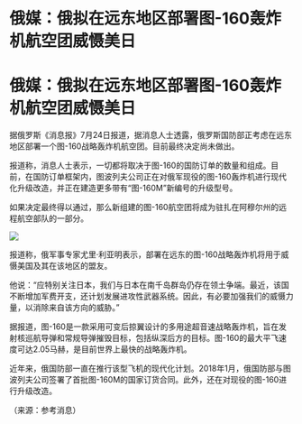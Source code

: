 # 俄媒：俄拟在远东地区部署图-160轰炸机航空团威慑美日

# 俄媒：俄拟在远东地区部署图-160轰炸机航空团威慑美日

据俄罗斯《消息报》7月24日报道，据消息人士透露，俄罗斯国防部正考虑在远东地区部署一个图-160战略轰炸机航空团。目前最终决定尚未做出。

报道称，消息人士表示，一切都将取决于图-160的国防订单的数量和组成。目前，在国防订单框架内，图波列夫公司正在对俄军现役的图-160轰炸机进行现代化升级改造，并正在建造更多带有“图-160M”新编号的升级型号。

如果决定最终得以通过，那么新组建的图-160航空团将成为驻扎在阿穆尔州的远程航空部队的一部分。

![](https://inews.gtimg.com/om_bt/OtmoXoBMhg0eSQB_8_qgm2SwroBOdQpC7PlvMzVFyPjiMAA/1000)

报道称，俄军事专家尤里·利亚明表示，部署在远东的图-160战略轰炸机将用于威慑美国及其在该地区的盟友。

他说：“应特别关注日本，我们与日本在南千岛群岛仍存在领土争端。最近，该国不断增加军费开支，还计划发展进攻性武器系统。因此，有必要加强我们的威慑力量，以消除来自该方向的威胁。”

据报道，图-160是一款采用可变后掠翼设计的多用途超音速战略轰炸机，旨在发射核巡航导弹和常规导弹摧毁目标，包括纵深后方的目标。图-160的最大平飞速度可达2.05马赫，是目前世界上最快的战略轰炸机。

近年来，俄国防部一直在推行该型飞机的现代化计划。2018年1月，俄国防部与图波列夫公司签署了首批图-160M的国家订货合同。此外，还在对现役的图-160进行升级改造。

（来源：参考消息）

